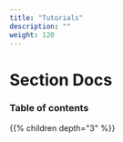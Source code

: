 ```yaml
---
title: "Tutorials"
description: ""
weight: 120
---
```


# Section Docs

### Table of contents

{{% children depth="3" %}}